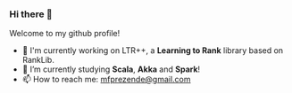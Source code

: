### Hi there 👋

Welcome to my github profile!

- 💪 I'm currently working on LTR++, a  __Learning to Rank__ library based on RankLib.
- 🔭 I’m currently studying __Scala__, __Akka__ and __Spark__!
- 📫 How to reach me: mfprezende@gmail.com



